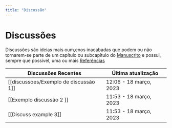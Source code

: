 ```yaml
---
title: "Discussão"
---
```

# Discussões

Discussões são ideias mais oum,enos inacabadas que podem ou não tornarem-se parte de um capítulo ou subcapítulo do [Manuscrito](redirect_pages/manuscrito.md) e possui, sempre que possível, uma ou mais [Referências](redirect_pages/referencias.md)

| Discussões Recentes                  | Última atualização      |
|------------------------|-------------------------|
| [[discussoes/Exemplo de discussão 1]] | 12:06  - 18 março, 2023 |
| [[Exemplo discussão 2 ]]   | 11:53  - 18 março, 2023 |
| [[Discuss example 3]]      | 11:53  - 18 março, 2023 |
